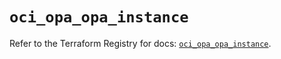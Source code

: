 # `oci_opa_opa_instance`

Refer to the Terraform Registry for docs: [`oci_opa_opa_instance`](https://registry.terraform.io/providers/oracle/oci/6.18.0/docs/resources/opa_opa_instance).
